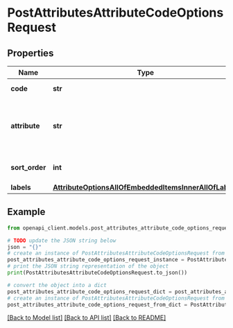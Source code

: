 # PostAttributesAttributeCodeOptionsRequest


## Properties

Name | Type | Description | Notes
------------ | ------------- | ------------- | -------------
**code** | **str** | Code of option | 
**attribute** | **str** | Code of attribute related to the attribute option | [optional] 
**sort_order** | **int** | Order of attribute option | [optional] 
**labels** | [**AttributeOptionsAllOfEmbeddedItemsInnerAllOfLabels**](AttributeOptionsAllOfEmbeddedItemsInnerAllOfLabels.md) |  | [optional] 

## Example

```python
from openapi_client.models.post_attributes_attribute_code_options_request import PostAttributesAttributeCodeOptionsRequest

# TODO update the JSON string below
json = "{}"
# create an instance of PostAttributesAttributeCodeOptionsRequest from a JSON string
post_attributes_attribute_code_options_request_instance = PostAttributesAttributeCodeOptionsRequest.from_json(json)
# print the JSON string representation of the object
print(PostAttributesAttributeCodeOptionsRequest.to_json())

# convert the object into a dict
post_attributes_attribute_code_options_request_dict = post_attributes_attribute_code_options_request_instance.to_dict()
# create an instance of PostAttributesAttributeCodeOptionsRequest from a dict
post_attributes_attribute_code_options_request_from_dict = PostAttributesAttributeCodeOptionsRequest.from_dict(post_attributes_attribute_code_options_request_dict)
```
[[Back to Model list]](../README.md#documentation-for-models) [[Back to API list]](../README.md#documentation-for-api-endpoints) [[Back to README]](../README.md)


